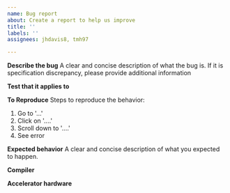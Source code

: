 ```yaml
---
name: Bug report
about: Create a report to help us improve
title: ''
labels: ''
assignees: jhdavis8, tmh97

---
```


**Describe the bug**
A clear and concise description of what the bug is. If it is specification discrepancy, please provide additional information

**Test that it applies to**

**To Reproduce**
Steps to reproduce the behavior:
1. Go to '...'
2. Click on '....'
3. Scroll down to '....'
4. See error

**Expected behavior**
A clear and concise description of what you expected to happen.

**Compiler**

**Accelerator hardware**

